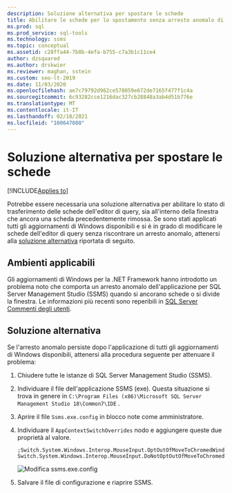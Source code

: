 ```yaml
---
description: Soluzione alternativa per spostare le schede
title: Abilitare le schede per lo spostamento senza arresto anomalo di SSMS
ms.prod: sql
ms.prod_service: sql-tools
ms.technology: ssms
ms.topic: conceptual
ms.assetid: c28ffa44-7b8b-4efa-b755-c7a3b1c11ce4
author: dzsquared
ms.author: drskwier
ms.reviewer: maghan, sstein
ms.custom: seo-lt-2019
ms.date: 11/03/2020
ms.openlocfilehash: ae7c79792d962ce578059e672de7165f477f1c4a
ms.sourcegitcommit: 6c93282cce1216dac327cb28848a3ab4d51b776e
ms.translationtype: MT
ms.contentlocale: it-IT
ms.lasthandoff: 02/18/2021
ms.locfileid: "100647080"
---
```

# <a name="workaround-to-move-tabs"></a>Soluzione alternativa per spostare le schede

[!INCLUDE[Applies to](../../includes/appliesto-ss-asdb-asdw-xxx-md.md)]

Potrebbe essere necessaria una soluzione alternativa per abilitare lo stato di trasferimento delle schede dell'editor di query, sia all'interno della finestra che ancora una scheda precedentemente rimossa.  Se sono stati applicati tutti gli aggiornamenti di Windows disponibili e si è in grado di modificare le schede dell'editor di query senza riscontrare un arresto anomalo, attenersi alla [soluzione alternativa](#workaround) riportata di seguito.

## <a name="applicable-environments"></a>Ambienti applicabili
Gli aggiornamenti di Windows per la .NET Framework hanno introdotto un problema noto che comporta un arresto anomalo dell'applicazione per SQL Server Management Studio (SSMS) quando si ancorano schede o si divide la finestra.  Le informazioni più recenti sono reperibili in [SQL Server Commenti degli utenti](https://feedback.azure.com/forums/908035/suggestions/42651556).

## <a name="workaround"></a>Soluzione alternativa

Se l'arresto anomalo persiste dopo l'applicazione di tutti gli aggiornamenti di Windows disponibili, attenersi alla procedura seguente per attenuare il problema:

1. Chiudere tutte le istanze di SQL Server Management Studio (SSMS).

2. Individuare il file dell'applicazione SSMS (exe).  Questa situazione si trova in genere in `C:\Program Files (x86)\Microsoft SQL Server Management Studio 18\Common7\IDE` .

3. Aprire il file `Ssms.exe.config` in blocco note come amministratore.

4. Individuare il `AppContextSwitchOverrides` nodo e aggiungere queste due proprietà al valore.
    ```
    ;Switch.System.Windows.Interop.MouseInput.OptOutOfMoveToChromedWindowFix=true; Switch.System.Windows.Interop.MouseInput.DoNotOptOutOfMoveToChromedWindowFix=true
    ```

    ![Modifica ssms.exe.config](../media/troubleshoot/execonfig-edit.png)

5. Salvare il file di configurazione e riaprire SSMS.
